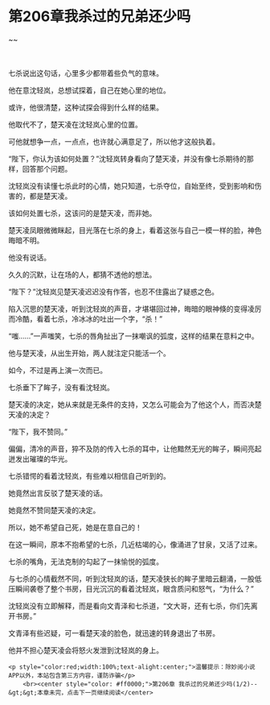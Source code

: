 # 第206章我杀过的兄弟还少吗
~~
    	    <p name="pagetop" href="javascript:void(0);" onclick="return false" style="line-height: 35px;padding: 10px;color: #333;"> </p><p>七杀说出这句话，心里多少都带着些负气的意味。</p><p>他在意沈轻岚，总想试探着，自己在她心里的地位。</p><p>或许，他很清楚，这种试探会得到什么样的结果。</p><p>他取代不了，楚天凌在沈轻岚心里的位置。</p><p>可他就想争一点，一点点，也许就心满意足了，所以他才这般执着。</p><p>“陛下，你认为该如何处置？”沈轻岚转身看向了楚天凌，并没有像七杀期待的那样，回答那个问题。</p><p>沈轻岚没有读懂七杀此时的心情，她只知道，七杀夺位，自始至终，受到影响和伤害的，都是楚天凌。</p><p>该如何处置七杀，这该问的是楚天凌，而非她。</p><p>楚天凌凤眼微微眯起，目光落在七杀的身上，看着这张与自己一模一样的脸，神色晦暗不明。</p><p>他没有说话。</p><p>久久的沉默，让在场的人，都猜不透他的想法。</p><p>“陛下？”沈轻岚见楚天凌迟迟没有作答，也忍不住露出了疑惑之色。</p><p>陷入沉思的楚天凌，听到沈轻岚的声音，才堪堪回过神，晦暗的眼神倏的变得凌厉而冷酷，看着七杀，冷冰冰的吐出一个字，“杀！”</p><p>“嗤……”一声嗤笑，七杀的唇角扯出了一抹嘲讽的弧度，这样的结果在意料之中。</p><p>他与楚天凌，从出生开始，两人就注定只能活一个。</p><p>如今，不过是再上演一次而已。</p><p>七杀垂下了眸子，没有看沈轻岚。</p><p>楚天凌的决定，她从来就是无条件的支持，又怎么可能会为了他这个人，而否决楚天凌的决定？</p><p>“陛下，我不赞同。”</p><p>偏偏，清冷的声音，猝不及防的传入七杀的耳中，让他黯然无光的眸子，瞬间亮起迸发出璀璨的华光。</p><p>七杀错愕的看着沈轻岚，有些难以相信自己听到的。</p><p>她竟然出言反驳了楚天凌的话。</p><p>她竟然不赞同楚天凌的决定。</p><p>所以，她不希望自己死，她是在意自己的！</p><p>在这一瞬间，原本不抱希望的七杀，几近枯竭的心，像涌进了甘泉，又活了过来。</p><p>七杀的嘴角，无法克制的勾起了一抹愉悦的弧度。</p><p>与七杀的心情截然不同，听到沈轻岚的话，楚天凌狭长的眸子里暗云翻涌，一股低压瞬间袭卷了整个书房，目光沉沉的看着沈轻岚，眼含质问和怒气，“为什么？”</p><p>沈轻岚没有立即解释，而是看向文青泽和七杀道，“文大哥，还有七杀，你们先离开书房。”</p><p>文青泽有些迟疑，可一看楚天凌的脸色，就迅速的转身退出了书房。</p><p>他并不担心楚天凌会将怒火发泄到沈轻岚的身上。</p>
    	
   	<p style="color:red;width:100%;text-alight:center;">温馨提示：除妙阅小说APP以外，本站包含第三方内容，谨防诈骗</p>
    	<br><center style="color: #ff0000;">第206章 我杀过的兄弟还少吗(1/2)--&gt;&gt;本章未完，点击下一页继续阅读</center>
    	